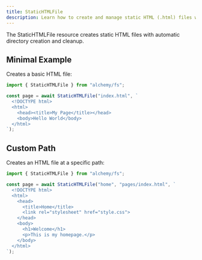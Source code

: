 ```yaml
---
title: StaticHTMLFile
description: Learn how to create and manage static HTML (.html) files with proper formatting using Alchemy's FS provider.
---
```



The StaticHTMLFile resource creates static HTML files with automatic directory creation and cleanup.

## Minimal Example

Creates a basic HTML file:

```ts
import { StaticHTMLFile } from "alchemy/fs";

const page = await StaticHTMLFile("index.html", `
  <!DOCTYPE html>
  <html>
    <head><title>My Page</title></head>
    <body>Hello World</body>
  </html>
`);
```

## Custom Path

Creates an HTML file at a specific path:

```ts
import { StaticHTMLFile } from "alchemy/fs";

const page = await StaticHTMLFile("home", "pages/index.html", `
  <!DOCTYPE html>
  <html>
    <head>
      <title>Home</title>
      <link rel="stylesheet" href="style.css">
    </head>
    <body>
      <h1>Welcome</h1>
      <p>This is my homepage.</p>
    </body>
  </html>
`);
```
